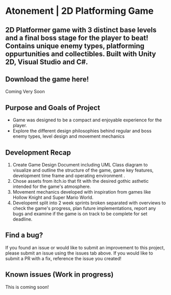 # Atonement | 2D Platforming Game

## 2D Platformer game with 3 distinct base levels and a final boss stage for the player to beat! Contains unique enemy types, platforming oppurtunities and collectibles. Built with Unity 2D, Visual Studio and C#.

## Download the game here!

Coming Very Soon

## Purpose and Goals of Project

- Game was designed to be a compact and enjoyable experience for the player.
- Explore the different design philosophies behind regular and boss enemy types, level design and movement mechanics

## Development Recap

1. Create Game Design Document including UML Class diagram to visualize and outline the structure of the game, game key features, development time frame and operating environment  .
2. Chose assets from itch.io that fit with the desired gothic asthetic intended for the game's atmosphere.
3. Movement mechanics developed with inspiration from games like Hollow Knight and Super Mario World.
4. Developemt split into 2 week sprints broken separated with overviews to check the game's progress, plan future implementations, report any bugs and examine if the game is on track to be complete for set deadline. 

## Find a bug?

If you found an issue or would like to submit an improvement to this project, please submit an issue using the issues tab above. If you would like to submit a PR with a fix, reference the issue you created!

## Known issues (Work in progress)

 This is coming soon!

